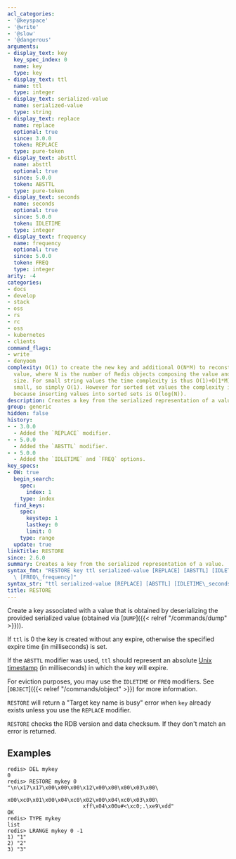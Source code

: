 ```yaml
---
acl_categories:
- '@keyspace'
- '@write'
- '@slow'
- '@dangerous'
arguments:
- display_text: key
  key_spec_index: 0
  name: key
  type: key
- display_text: ttl
  name: ttl
  type: integer
- display_text: serialized-value
  name: serialized-value
  type: string
- display_text: replace
  name: replace
  optional: true
  since: 3.0.0
  token: REPLACE
  type: pure-token
- display_text: absttl
  name: absttl
  optional: true
  since: 5.0.0
  token: ABSTTL
  type: pure-token
- display_text: seconds
  name: seconds
  optional: true
  since: 5.0.0
  token: IDLETIME
  type: integer
- display_text: frequency
  name: frequency
  optional: true
  since: 5.0.0
  token: FREQ
  type: integer
arity: -4
categories:
- docs
- develop
- stack
- oss
- rs
- rc
- oss
- kubernetes
- clients
command_flags:
- write
- denyoom
complexity: O(1) to create the new key and additional O(N*M) to reconstruct the serialized
  value, where N is the number of Redis objects composing the value and M their average
  size. For small string values the time complexity is thus O(1)+O(1*M) where M is
  small, so simply O(1). However for sorted set values the complexity is O(N*M*log(N))
  because inserting values into sorted sets is O(log(N)).
description: Creates a key from the serialized representation of a value.
group: generic
hidden: false
history:
- - 3.0.0
  - Added the `REPLACE` modifier.
- - 5.0.0
  - Added the `ABSTTL` modifier.
- - 5.0.0
  - Added the `IDLETIME` and `FREQ` options.
key_specs:
- OW: true
  begin_search:
    spec:
      index: 1
    type: index
  find_keys:
    spec:
      keystep: 1
      lastkey: 0
      limit: 0
    type: range
  update: true
linkTitle: RESTORE
since: 2.6.0
summary: Creates a key from the serialized representation of a value.
syntax_fmt: "RESTORE key ttl serialized-value [REPLACE] [ABSTTL] [IDLETIME\_seconds]\
  \ [FREQ\_frequency]"
syntax_str: "ttl serialized-value [REPLACE] [ABSTTL] [IDLETIME\_seconds] [FREQ\_frequency]"
title: RESTORE
---
```

Create a key associated with a value that is obtained by deserializing the
provided serialized value (obtained via [`DUMP`]({{< relref "/commands/dump" >}})).

If `ttl` is 0 the key is created without any expire, otherwise the specified
expire time (in milliseconds) is set.

If the `ABSTTL` modifier was used, `ttl` should represent an absolute
[Unix timestamp][hewowu] (in milliseconds) in which the key will expire.

[hewowu]: http://en.wikipedia.org/wiki/Unix_time

For eviction purposes, you may use the `IDLETIME` or `FREQ` modifiers. See
[`OBJECT`]({{< relref "/commands/object" >}}) for more information.

`RESTORE` will return a "Target key name is busy" error when `key` already
exists unless you use the `REPLACE` modifier.

`RESTORE` checks the RDB version and data checksum.
If they don't match an error is returned.

## Examples

```
redis> DEL mykey
0
redis> RESTORE mykey 0 "\n\x17\x17\x00\x00\x00\x12\x00\x00\x00\x03\x00\
                        x00\xc0\x01\x00\x04\xc0\x02\x00\x04\xc0\x03\x00\
                        xff\x04\x00u#<\xc0;.\xe9\xdd"
OK
redis> TYPE mykey
list
redis> LRANGE mykey 0 -1
1) "1"
2) "2"
3) "3"
```
